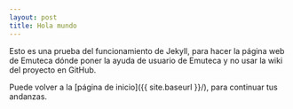 ```yaml
---
layout: post
title: Hola mundo
---
```

Esto es una prueba del funcionamiento de Jekyll, para hacer la página web de Emuteca dónde poner la ayuda de usuario de Emuteca y no usar la wiki del proyecto en GitHub.

Puede volver a la [página de inicio]({{ site.baseurl }}/), para continuar tus andanzas.